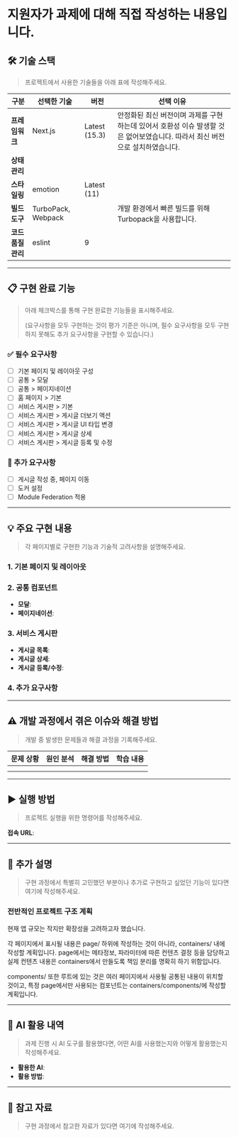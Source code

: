 # 지원자가 과제에 대해 직접 작성하는 내용입니다.

## 🛠 기술 스택

> 프로젝트에서 사용한 기술들을 아래 표에 작성해주세요.

| 구분               | 선택한 기술        | 버전          | 선택 이유                                                                                                                    |
| ------------------ | ------------------ | ------------- | ---------------------------------------------------------------------------------------------------------------------------- |
| **프레임워크**     | Next.js            | Latest (15.3) | 안정화된 최신 버전이며 과제를 구현하는데 있어서 호환성 이슈 발생할 것은 없어보였습니다. 따라서 최신 버전으로 설치하였습니다. |
| **상태 관리**      |                    |               |                                                                                                                              |
| **스타일링**       | emotion            | Latest (11)   |                                                                                                                              |
| **빌드 도구**      | TurboPack, Webpack |               | 개발 환경에서 빠른 빌드를 위해 Turbopack을 사용합니다.                                                                       |
| **코드 품질 관리** | eslint             | 9             |                                                                                                                              |

---

## 📋 구현 완료 기능

> 아래 체크박스를 통해 구현 완료한 기능들을 표시해주세요.
> 
> (요구사항을 모두 구현하는 것이 평가 기준은 아니며, 필수 요구사항을 모두 구현하지 못해도 추가 요구사항을 구현할 수 있습니다.)

### ✅ 필수 요구사항

- [ ] 기본 페이지 및 레이아웃 구성
- [ ] 공통 > 모달
- [ ] 공통 > 페이지네이션
- [ ] 홈 페이지 > 기본
- [ ] 서비스 게시판 > 기본
- [ ] 서비스 게시판 > 게시글 더보기 액션
- [ ] 서비스 게시판 > 게시글 UI 타입 변경
- [ ] 서비스 게시판 > 게시글 상세
- [ ] 서비스 게시판 > 게시글 등록 및 수정

### 🎯 추가 요구사항

- [ ] 게시글 작성 중, 페이지 이동
- [ ] 도커 설정
- [ ] Module Federation 적용

---

## 💡 주요 구현 내용

> 각 페이지별로 구현한 기능과 기술적 고려사항을 설명해주세요.

### 1. 기본 페이지 및 레이아웃

### 2. 공통 컴포넌트

- **모달**:
- **페이지네이션**:

### 3. 서비스 게시판

- **게시글 목록**:
- **게시글 상세**:
- **게시글 등록/수정**:

### 4. 추가 요구사항

---

## ⚠️ 개발 과정에서 겪은 이슈와 해결 방법

> 개발 중 발생한 문제들과 해결 과정을 기록해주세요.

| 문제 상황 | 원인 분석 | 해결 방법 | 학습 내용 |
| --------- | --------- | --------- | --------- |
|           |           |           |           |
|           |           |           |           |

---

## ▶ 실행 방법

> 프로젝트 실행을 위한 명령어를 작성해주세요.

**접속 URL**:

---

## 📝 추가 설명

> 구현 과정에서 특별히 고민했던 부분이나 추가로 구현하고 싶었던 기능이 있다면 여기에 작성해주세요.

### 전반적인 프로젝트 구조 계획

현재 앱 규모는 작지만 확장성을 고려하고자 했습니다.

각 페이지에서 표시될 내용은 page/ 하위에 작성하는 것이 아니라, containers/ 내에 작성할 계획입니다.
page에서는 메타정보, 파라미터에 따른 컨텐츠 결정 등을 담당하고 실제 컨텐츠 내용은 containers에서 만들도록 책임 분리를 명확히 하기 위함입니다.

components/ 또한 루트에 있는 것은 여러 페이지에서 사용될 공통된 내용이 위치할 것이고, 특정 page에서만 사용되는 컴포넌트는 containers/components/에 작성할 계획입니다.

---

## 🤖 AI 활용 내역

> 과제 진행 시 AI 도구를 활용했다면, 어떤 AI를 사용했는지와 어떻게 활용했는지 작성해주세요.

- **활용한 AI**:
- **활용 방법**:

---

## 🔗 참고 자료

> 구현 과정에서 참고한 자료가 있다면 여기에 작성해주세요.

